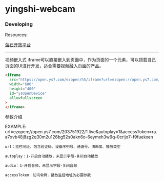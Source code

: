 # yingshi-webcam

### Developing

Resources:

[萤石开放平台](https://open.ys7.com/)

------------------------------------------------

视频嵌入式
    iframe可以直接嵌入到页面中，作为页面的一个元素，可以搭载自己页面的UI进行开发，适合需要视频融入页面的产品。

```html
<iframe
  src="https://open.ys7.com/ezopen/h5/iframe?url=ezopen://open.ys7.com/203751922/1.live&autoplay=1&accessToken=ra.23xamzw35p27yshy6ea2hvud3riulmqo-173c7qgql3-0lxt9kc-jkzzoodlk"
  width="600"
  height="400"
  id="ysOpenDevice"
  allowfullscreen
>
</iframe>
```

参数介绍

EXAMPLE:
url=ezopen://open.ys7.com/203751922/1.live&autoplay=1&accessToken=ra.a7xvb48j8zg2q30m2u126bg52s0akn6o-6eymxh3w9q-0crijo7-f9fuekxen

    url：监控地址，包含验证码、设备序列号、通道号、清晰度、播放类型

    autoplay：1-开启自动播放，未显示字段-关闭自动播放

    audio：1-开启音频，未显示字段-关闭音频

    accessToken：访问令牌，播放监控地址的必要参数
